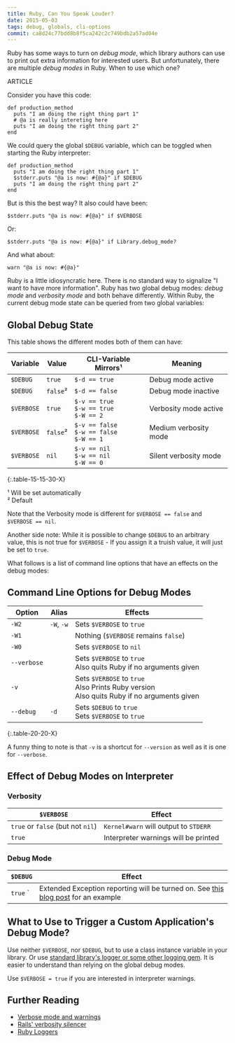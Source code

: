 ```yaml
---
title: Ruby, Can You Speak Louder?
date: 2015-05-03
tags: debug, globals, cli-options
commit: ca8d24c77bdd8b8f5ca242c2c749bdb2a57ad04e
---
```


Ruby has some ways to turn on *debug mode*, which library authors can use to print out extra information for interested users. But unfortunately, there are multiple *debug modes* in Ruby. When to use which one?

ARTICLE

Consider you have this code:

    def production_method
      puts "I am doing the right thing part 1"
      # @a is really intereting here
      puts "I am doing the right thing part 2"
    end

We could query the global `$DEBUG` variable, which can be toggled when starting the Ruby interpreter:

    def production_method
      puts "I am doing the right thing part 1"
      $stderr.puts "@a is now: #{@a}" if $DEBUG
      puts "I am doing the right thing part 2"
    end

But is this the best way? It also could have been:

    $stderr.puts "@a is now: #{@a}" if $VERBOSE

Or:

    $stderr.puts "@a is now: #{@a}" if Library.debug_mode?

And what about:

    warn "@a is now: #{@a}"

Ruby is a little idiosyncratic here. There is no standard way to signalize "I want to have more information". Ruby has two global debug modes: *debug mode* and *verbosity mode* and both behave differently. Within Ruby, the current debug mode state can be queried from two global variables:

## Global Debug State

This table shows the different modes both of them can have:

Variable   | Value    | CLI-Variable Mirrors¹                          | Meaning
-----------|----------|------------------------------------------------|---------------------
`$DEBUG`   | `true`   | `$-d == true`                                  | Debug mode active
`$DEBUG`   | `false`² | `$-d == false`                                 | Debug mode inactive
`$VERBOSE` | `true`   | `$-v == true`<br>`$-w == true`<br>`$-W == 2`   | Verbosity mode active
`$VERBOSE` | `false`² | `$-v == false`<br>`$-w == false`<br>`$-W == 1` | Medium verbosity mode
`$VERBOSE` | `nil`    | `$-v == nil`<br>`$-w == nil`<br>`$-W == 0`     | Silent verbosity mode
{:.table-15-15-30-X}

¹ Will be set automatically<br>
² Default

Note that the Verbosity mode is different for `$VERBOSE == false` and `$VERBOSE == nil`.

Another side note: While it is possible to change `$DEBUG` to an arbitrary value, this is not true for `$VERBOSE` - If you assign it a truish value, it will just be set to `true`.

What follows is a list of command line options that have an effects on the debug modes:

## Command Line Options for Debug Modes

Option      | Alias      | Effects
------------|------------|--------
`-W2`       | `-W`, `-w` | Sets `$VERBOSE` to `true`
`-W1`       |            | Nothing (`$VERBOSE` remains `false`)
`-W0`       |            | Sets `$VERBOSE` to `nil`
`--verbose` |            | Sets `$VERBOSE` to `true`<br>Also quits Ruby if no arguments given
`-v`        |            | Sets `$VERBOSE` to `true`<br>Also Prints Ruby version<br>Also quits Ruby if no arguments given
`--debug`   | `-d`       | Sets `$DEBUG` to `true`<br>Sets `$VERBOSE` to `true`
{:.table-20-20-X}

A funny thing to note is that `-v` is a shortcut for `--version` as well as it is one for `--verbose`.

## Effect of Debug Modes on Interpreter
### Verbosity

`$VERBOSE`                        | Effect
----------------------------------|--------------------------------
`true` or `false` (but not `nil`) | `Kernel#warn` will output to `STDERR`
`true`                            | Interpreter warnings will be printed

### Debug Mode

`$DEBUG`               | Effect
-----------------------|--------------------------------
`true`          `      | Extended Exception reporting will be turned on. See [this blog post](https://tenderlovemaking.com/2016/02/05/i-am-a-puts-debuggerer.html#i-know-an-exception-is-getting-raised-but-i-dont-know-where) for an example

## What to Use to Trigger a Custom Application's Debug Mode?

Use neither `$VERBOSE`, nor `$DEBUG`, but to use a class instance variable in your library. Or use [standard library's logger or some other logging gem](http://idiosyncratic-ruby.com/20-better-standards.html). It is easier to understand than relying on the global debug modes.

Use `$VERBOSE = true` if you are interested in interpreter warnings.

## Further Reading
- [Verbose mode and warnings](http://mislav.uniqpath.com/2011/06/ruby-verbose-mode/)
- [Rails' verbosity silencer](http://api.rubyonrails.org/classes/Kernel.html#method-i-silence_warnings)
- [Ruby Loggers](https://www.ruby-toolbox.com/categories/Logging)
